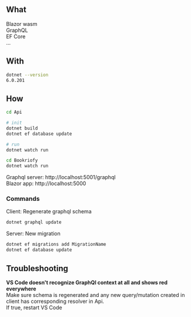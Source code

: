 ## What
Blazor wasm  
GraphQL  
EF Core  
...

## With
```bash
dotnet --version
6.0.201
```

## How
```bash
cd Api

# init
dotnet build
dotnet ef database update

# run
dotnet watch run 
```

```bash
cd Bookriofy
dotnet watch run 
```

Graphql server: http://localhost:5001/graphql  
Blazor app: http://localhost:5000  

### Commands
Client: Regenerate graphql schema
```bash
dotnet graphql update
```

Server: New migration
```bash
dotnet ef migrations add MigrationName
dotnet ef database update
```

## Troubleshooting
<b>VS Code doesn't recognize GraphQl context at all and shows red everywhere </b>  
Make sure schema is regenerated and any new query/mutation created in client has corresponding resolver in Api.  
If true, restart VS Code  
